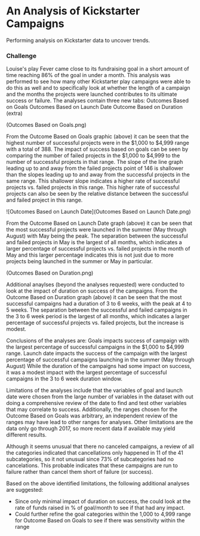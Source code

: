 # An Analysis of Kickstarter Campaigns
Performing analysis on Kickstarter data to uncover trends.

### Challenge

Louise's play Fever came close to its fundraising goal in a short amount of time reaching 86% of the goal in under a month. This analysis was performed to see how many other Kickstarter play campaigns were able to do this as well and to specifically look at whether the length of a campaign and the months the projects were launched contributes to its ultimate success or failure. The analyses contain three new tabs:
    Outcomes Based on Goals
    Outcomes Based on Launch Date 
    Outcome Based on Duration (extra)
    
 (Outcomes Based on Goals.png)
     
From the Outcome Based on Goals graphic (above) it can be seen that the highest number of successful projects were in the $1,000 to $4,999 range with a total of 388. The impact of success based on goals can be seen by comparing the number of failed projects in the $1,000 to $4,999 to the number of successful projects in that range. The slope of the line graph leading up to and away from the failed projects point of 146 is shallower than the slopes leading up to and away from the successful projects in the same range. This shallower slope indicates a higher rate of successful projects vs. failed projects in this range. This higher rate of successful projects can also be seen by the relative distance between the successful and failed project in this range.
    
 ![Outcomes Based on Launch Date](Outcomes Based on Launch Date.png)
    
From the Outcome Based on Launch Date graph (above) it can be seen that the most successful projects were launched in the summer (May through August) with May being the peak. The separation between the successful and failed projects in May is the largest of all months, which indicates a larger percentage of successful projects vs. failed projects in the month of May and this larger percentage indicates this is not just due to more projects being launched in the summer or May in particular. 

(Outcomes Based on Duration.png)

Additional anaylses (beyond the analyses requested) were conducted to look at the impact of duration on success of the campaigns. From the Outcome Based on Duration graph (above) it can be seen that the most successful campaigns had a duration of 3 to 6 weeks, with the peak at 4 to 5 weeks. The separation between the successful and failed campaigns in the 3 to 6 week period is the largest of all months, which indicates a larger percentage of successful projects vs. failed projects, but the increase is modest.

Conclusions of the analyses are:
Goals impacts success of campaign with the largest percentage of successful campaigns in the $1,000 to $4,999 range.
Launch date impacts the success of the campaign with the largest percentage of successful campaigns launching in the summer (May through August)
While the duration of the campaigns had some impact on success, it was a modest impact with the largest percentage of successful campaigns in the 3 to 6 week duration window.

 
Limitations of the analyses include that the variables of goal and launch date were chosen from the large number of variables in the dataset with out doing a comprehensive review of the date to find and test other variables that may correlate to success.  Additionally, the ranges chosen for the Outcome Based on Goals was arbitrary, an independent review of the ranges may have lead to other ranges for analyses. Other limitations are the data only go through 2017, so more recent data if available may yield different results.  

Although it seems unusual that there no canceled campaigns, a review of all the categories indicated that cancellations only happened in 11 of the 41 subcategories, so it not unusual since  73% of subcategories had no cancelations. This probable indicates that these campaigns are run to failure rather than cancel them short of failure (or success).

Based on the above identified limitations, the following additional analyses are suggested:
   - Since only minimal impact of duration on success, the could look at the rate of funds raised in % of goal/month to see if that had any impact.
   - Could further refine the goal categories within the 1,000 to 4,999 range for Outcome Based on Goals to see if there was sensitivity within the range
